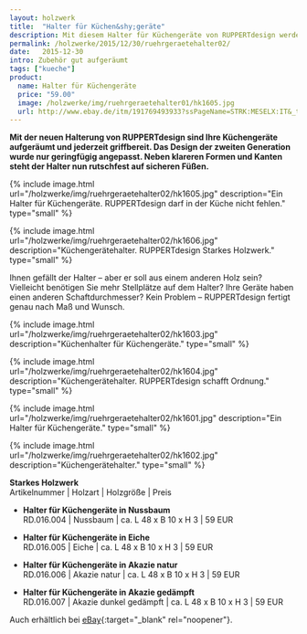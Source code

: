 ```yaml
---
layout: holzwerk
title:  "Halter für Küchen&shy;geräte"
description: Mit diesem Halter für Küchengeräte von RUPPERTdesign werden Ihre Küchenutensilien zum Blickfang! Ihr Rührgerätehalter wird nach Maß und Wunsch gefertigt.
permalink: /holzwerke/2015/12/30/ruehrgeraetehalter02/
date:   2015-12-30
intro: Zubehör gut aufgeräumt
tags: ["kueche"]
product:
  name: Halter für Küchengeräte
  price: "59.00"
  image: /holzwerke/img/ruehrgeraetehalter01/hk1605.jpg
  url: http://www.ebay.de/itm/191769493933?ssPageName=STRK:MESELX:IT&_trksid=p3984.m1558.l2648
---
```


**Mit der neuen Halterung von RUPPERTdesign sind Ihre Küchengeräte aufgeräumt und jederzeit griffbereit.
Das Design der zweiten Generation wurde nur geringfügig angepasst.
Neben klareren Formen und Kanten steht der Halter nun rutschfest auf sicheren Füßen.**


{% include image.html url="/holzwerke/img/ruehrgeraetehalter02/hk1605.jpg" description="Ein Halter für Küchengeräte. RUPPERTdesign darf in der Küche nicht fehlen." type="small" %}


{% include image.html url="/holzwerke/img/ruehrgeraetehalter02/hk1606.jpg" description="Küchengerätehalter. RUPPERTdesign Starkes Holzwerk." type="small" %}



Ihnen gefällt der Halter – aber er soll aus einem anderen Holz sein? 
Vielleicht benötigen Sie mehr Stellplätze auf dem Halter? 
Ihre Geräte haben einen anderen Schaftdurchmesser? 
Kein Problem – RUPPERTdesign fertigt genau nach Maß und Wunsch.  


{% include image.html url="/holzwerke/img/ruehrgeraetehalter02/hk1603.jpg" description="Küchenhalter für Küchengeräte." type="small" %}


{% include image.html url="/holzwerke/img/ruehrgeraetehalter02/hk1604.jpg" description="Küchengerätehalter. RUPPERTdesign schafft Ordnung." type="small" %}

{% include image.html url="/holzwerke/img/ruehrgeraetehalter02/hk1601.jpg" description="Ein Halter für Küchengeräte." type="small" %}


{% include image.html url="/holzwerke/img/ruehrgeraetehalter02/hk1602.jpg" description="Küchengerätehalter." type="small" %}

**Starkes Holzwerk**   
Artikelnummer \| Holzart \| Holzgröße \| Preis

* **Halter für Küchengeräte in Nussbaum**       
	RD.016.004  \| 	Nussbaum \| ca. L 48 x B 10 x H 3 \| 59 EUR


* **Halter für Küchengeräte in Eiche**       
	RD.016.005  \| 	Eiche \| ca. L 48 x B 10 x H 3 \| 59 EUR
	
	
* **Halter für Küchengeräte in Akazie natur**       
	RD.016.006  \| 	Akazie natur \| ca. L 48 x B 10 x H 3 \| 59 EUR
	
	
* **Halter für Küchengeräte in Akazie gedämpft**       
	RD.016.007  \| 	Akazie dunkel gedämpft \| ca. L 48 x B 10 x H 3 \| 59 EUR

Auch erhältlich bei [eBay][1]{:target="_blank" rel="noopener"}.

 [1]: http://www.ebay.de/itm/191769493933?ssPageName=STRK:MESELX:IT&_trksid=p3984.m1558.l2648